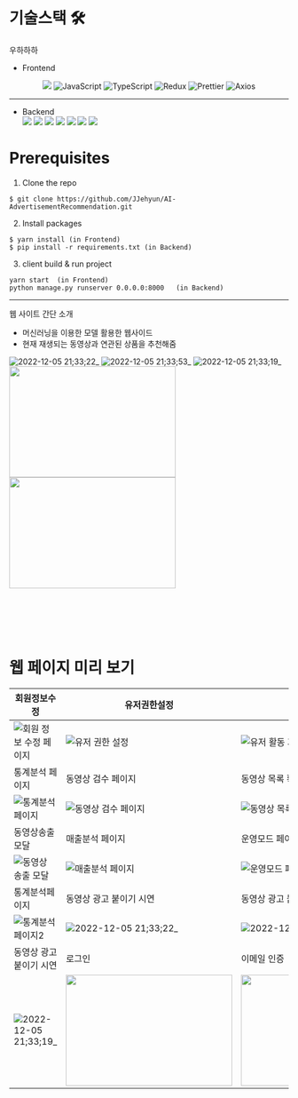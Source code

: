# 기술스택 🛠

우하하하

- Frontend
<center>
<div style={display : flex}>
<img src="https://img.shields.io/badge/React-3776AB?style=for-the-badge&logo=React&logoColor=white">
<img alt="JavaScript" src="https://img.shields.io/badge/JavaScript-F7DF1E?style=for-the-badge&logo=JavaScript&logoColor=black">
<img alt="TypeScript" src="https://img.shields.io/badge/TypeScript-3178C6?style=for-the-badge&logo=TypeScript&logoColor=white">
<img alt="Redux" src="https://img.shields.io/badge/Redux-764ABC?style=for-the-badge&logo=Redux&logoColor=white">
<img alt="Prettier" src="https://img.shields.io/badge/Prettier-F7B93E?style=for-the-badge&logo=Prettier&logoColor=white">
<img alt="Axios" src="https://img.shields.io/badge/Axios-5A29E4?style=for-the-badge&logo=Axios&logoColor=white">
</div>
</center>

---

- Backend<br />
  <img src="https://img.shields.io/badge/Python-3776AB?style=for-the-badge&logo=Python&logoColor=white">
  <img src="https://img.shields.io/badge/pandas-150458?style=for-the-badge&logo=pandas&logoColor=white">
  <img src="https://img.shields.io/badge/scikitlearn-F7931E?style=for-the-badge&logo=scikit-learn&logoColor=white">
  <img src="https://img.shields.io/badge/Docker-2496ED?style=for-the-badge&logo=Docker&logoColor=white">
  <img src="https://img.shields.io/badge/MySQL-4479A1?style=for-the-badge&logo=MySQL&logoColor=white">
  <img src="https://img.shields.io/badge/SciPy-8CAAE6?style=for-the-badge&logo=SciPy&logoColor=white">
  <img src="https://img.shields.io/badge/Linux-FCC624?style=for-the-badge&logo=Linux&logoColor=white">

# Prerequisites

1. Clone the repo

```
$ git clone https://github.com/JJehyun/AI-AdvertisementRecommendation.git
```

2. Install packages

```
$ yarn install (in Frontend)
$ pip install -r requirements.txt (in Backend)
```

3. client build & run project

```
yarn start  (in Frontend)
python manage.py runserver 0.0.0.0:8000   (in Backend)
```

---

웹 사이트 간단 소개

- 머신러닝을 이용한 모델 활용한 웹사이드
- 현재 재생되는 동영상과 연관된 상품을 추천해줌

![2022-12-05 21;33;22_](https://user-images.githubusercontent.com/86187456/205638610-90561dd4-cadf-44ea-8252-5c1563077306.png)
![2022-12-05 21;33;53_](https://user-images.githubusercontent.com/86187456/205638613-a5526f48-111a-4fb2-a524-1dc7cd8d2214.png)
![2022-12-05 21;33;19_](https://user-images.githubusercontent.com/86187456/205638620-608ec745-e212-4359-9de6-aed45daaecd4.png)
<img src="https://user-images.githubusercontent.com/86187456/205638628-f6111fe5-ac81-4a37-8847-7eca36f8f31e.png" width="300" height="200">
<img src="https://user-images.githubusercontent.com/86187456/205638634-1637ef27-8308-433b-a13d-714f9f0bf072.png" width="300" height="200">

<br />
<br />
<br />
<br />

# 웹 페이지 미리 보기

| 회원정보수정                                                                                                                    | 유저권한설정                                                                                                                               | 유저활동기록                                                                                                                               |
| ------------------------------------------------------------------------------------------------------------------------------- | ------------------------------------------------------------------------------------------------------------------------------------------ | ------------------------------------------------------------------------------------------------------------------------------------------ |
| ![회원 정보 수정 페이지](https://user-images.githubusercontent.com/86187456/206798441-99078f2f-0c40-4b33-8234-a736233ac3fc.png) | ![유저 권한 설정](https://user-images.githubusercontent.com/86187456/206798463-dc31e56c-1f18-4136-a4fc-c004c7325374.png)                   | ![유저 활동 기록](https://user-images.githubusercontent.com/86187456/206798466-bd4cb93c-e5ce-4e46-af99-4d6a7dcfd1ea.png)                   |
| 통계분석 페이지                                                                                                                 | 동영상 검수 페이지                                                                                                                         | 동영상 목록 확인 페이지                                                                                                                    |
| ![통계분석 페이지](https://user-images.githubusercontent.com/86187456/206798468-78dd0fe4-b7a6-41fa-a9a1-ef15884da5fc.png)       | ![동영상 검수 페이지](https://user-images.githubusercontent.com/86187456/206798449-d27b6862-ec31-4d7b-ac87-42e2ed2a0c73.png)               | ![동영상 목록 확인 페이지](https://user-images.githubusercontent.com/86187456/206798456-a6f37492-c3d4-49d7-90a9-a5b807097f4e.png)          |
| 동영상송출모달                                                                                                                  | 매출분석 페이지                                                                                                                            | 운영모드 페이지                                                                                                                            |
| ![동영상 송출 모달](https://user-images.githubusercontent.com/86187456/206798459-97230d4c-fbc4-40f7-8d6b-92792b835f78.png)      | ![매출분석 페이지](https://user-images.githubusercontent.com/86187456/206798461-f93cdb29-d1b4-4a8a-b919-ff351a8a3cb5.png)                  | ![운영모드 페이지](https://user-images.githubusercontent.com/86187456/206798462-f0d778bb-8e7e-42ee-90e4-d0093e630053.png)                  |
| 통계분석페이지                                                                                                                  | 동영상 광고 붙이기 시연                                                                                                                    | 동영상 광고 붙이기 시연                                                                                                                    |
| ![통계분석 페이지2](https://user-images.githubusercontent.com/86187456/206798427-9396a458-78ef-4959-b8f5-e27713ec358b.png)      | ![2022-12-05 21;33;22_](https://user-images.githubusercontent.com/86187456/205638610-90561dd4-cadf-44ea-8252-5c1563077306.png)             | ![2022-12-05 21;33;53_](https://user-images.githubusercontent.com/86187456/205638613-a5526f48-111a-4fb2-a524-1dc7cd8d2214.png)             |
| 동영상 광고 붙이기 시연                                                                                                         | 로그인                                                                                                                                     | 이메일 인증                                                                                                                                |
| ![2022-12-05 21;33;19_](https://user-images.githubusercontent.com/86187456/205638620-608ec745-e212-4359-9de6-aed45daaecd4.png)  | <img src="https://user-images.githubusercontent.com/86187456/205638628-f6111fe5-ac81-4a37-8847-7eca36f8f31e.png" width="300" height="200"> | <img src="https://user-images.githubusercontent.com/86187456/205638634-1637ef27-8308-433b-a13d-714f9f0bf072.png" width="300" height="200"> |

